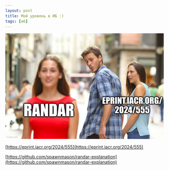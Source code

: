 ```yaml
---
layout: post
title: Мой уровень в ИБ :)
tags: [иб]
---
```

![](/assets/gags/2024-04-20-555-vs-randar.jpg)

[https://eprint.iacr.org/2024/555](https://eprint.iacr.org/2024/555)

[https://github.com/spawnmason/randar-explanation](https://github.com/spawnmason/randar-explanation)
